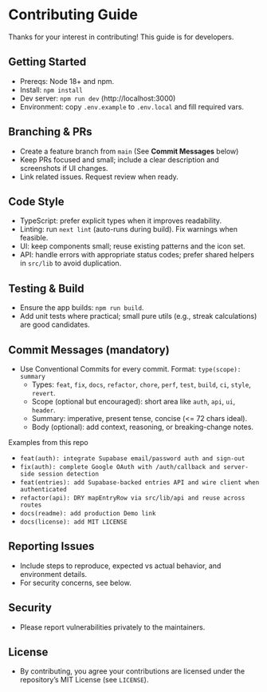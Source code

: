 # Contributing Guide

Thanks for your interest in contributing! This guide is for developers.

## Getting Started

- Prereqs: Node 18+ and npm.
- Install: `npm install`
- Dev server: `npm run dev` (http://localhost:3000)
- Environment: copy `.env.example` to `.env.local` and fill required vars.

## Branching & PRs

- Create a feature branch from `main` (See **Commit Messages** below)
- Keep PRs focused and small; include a clear description and screenshots if UI changes.
- Link related issues. Request review when ready.

## Code Style

- TypeScript: prefer explicit types when it improves readability.
- Linting: run `next lint` (auto-runs during build). Fix warnings when feasible.
- UI: keep components small; reuse existing patterns and the icon set.
- API: handle errors with appropriate status codes; prefer shared helpers in `src/lib` to avoid duplication.

## Testing & Build

- Ensure the app builds: `npm run build`.
- Add unit tests where practical; small pure utils (e.g., streak calculations) are good candidates.

## Commit Messages (mandatory)

- Use Conventional Commits for every commit. Format: `type(scope): summary`
  - Types: `feat`, `fix`, `docs`, `refactor`, `chore`, `perf`, `test`, `build`, `ci`, `style`, `revert`.
  - Scope (optional but encouraged): short area like `auth`, `api`, `ui`, `header`.
  - Summary: imperative, present tense, concise (<= 72 chars ideal).
  - Body (optional): add context, reasoning, or breaking-change notes.

Examples from this repo

- `feat(auth): integrate Supabase email/password auth and sign-out`
- `fix(auth): complete Google OAuth with /auth/callback and server-side session detection`
- `feat(entries): add Supabase-backed entries API and wire client when authenticated`
- `refactor(api): DRY mapEntryRow via src/lib/api and reuse across routes`
- `docs(readme): add production Demo link`
- `docs(license): add MIT LICENSE`

## Reporting Issues

- Include steps to reproduce, expected vs actual behavior, and environment details.
- For security concerns, see below.

## Security

- Please report vulnerabilities privately to the maintainers.

## License

- By contributing, you agree your contributions are licensed under the repository’s MIT License (see `LICENSE`).
